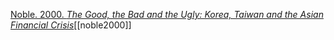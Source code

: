[Noble. 2000. *The Good, the Bad and the Ugly: Korea, Taiwan and the Asian Financial Crisis*](zotero://select/items/1_7W5CWSM2)[[noble2000]]